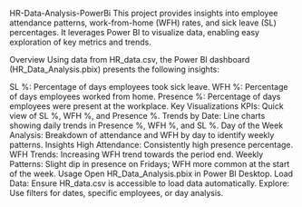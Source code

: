 HR-Data-Analysis-PowerBi 
This project provides insights into employee attendance patterns, work-from-home (WFH) rates, and sick leave (SL) percentages. It leverages Power BI to visualize data, enabling easy exploration of key metrics and trends.

Overview
Using data from HR_data.csv, the Power BI dashboard (HR_Data_Analysis.pbix) presents the following insights:

SL %: Percentage of days employees took sick leave.
WFH %: Percentage of days employees worked from home.
Presence %: Percentage of days employees were present at the workplace.
Key Visualizations
KPIs: Quick view of SL %, WFH %, and Presence %.
Trends by Date: Line charts showing daily trends in Presence %, WFH %, and SL %.
Day of the Week Analysis: Breakdown of attendance and WFH by day to identify weekly patterns.
Insights
High Attendance: Consistently high presence percentage.
WFH Trends: Increasing WFH trend towards the period end.
Weekly Patterns: Slight dip in presence on Fridays; WFH more common at the start of the week.
Usage
Open HR_Data_Analysis.pbix in Power BI Desktop.
Load Data: Ensure HR_data.csv is accessible to load data automatically.
Explore: Use filters for dates, specific employees, or day analysis.
